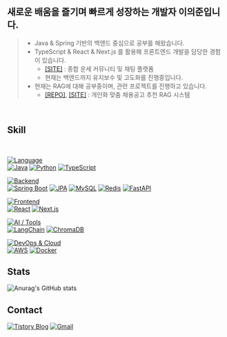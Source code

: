 <!-- 
<p align="center">
  <img src="https://capsule-render.vercel.app/api?type=rect&text=Lee%20Euy%20Joon&fontAlign=30&fontSize=30&desc=Backend%20Developer&descAlign=60&descAlignY=50&theme=radical" alt="reversal">
</p>
-->

<br>

## 새로운 배움을 즐기며 빠르게 성장하는 개발자 이의준입니다.
> - Java & Spring 기반의 백엔드 중심으로 공부를 해왔습니다.
> - TypeScript & React & Next.js 를 활용해 프론트엔드 개발을 담당한 경험이 있습니다.
>    - [[SITE]](https://www.unsemawang.com) : 종합 운세 커뮤니티 및 채팅 플랫폼
>    - 현재는 백엔드까지 유지보수 및 고도화를 진행중입니다.
> - 현재는 RAG에 대해 공부중이며, 관련 프로젝트를 진행하고 있습니다.
>    - [[REPO]](https://github.com/Career-Hi/Carrer-Hi-RAG), [[SITE]](https://careerhy.com/) : 개인화 맞춤 채용공고 추천 RAG 시스템

<br>


## Skill

<br>

[![Language](https://img.shields.io/badge/LANGUAGE-E5E7EB?style=for-the-badge&labelWidth=100&logoColor=black&color=E5E7EB&labelColor=E5E7EB)]()<br>
[![Java](https://img.shields.io/badge/Java-ED8B00?style=for-the-badge&logo=java&logoColor=white)](https://www.java.com)
[![Python](https://img.shields.io/badge/Python-3776AB?style=for-the-badge&logo=python&logoColor=white)](https://www.python.org)
[![TypeScript](https://img.shields.io/badge/TypeScript-3178C6?style=for-the-badge&logo=typescript&logoColor=white)](https://www.typescriptlang.org/)

[![Backend](https://img.shields.io/badge/BACKEND-E5E7EB?style=for-the-badge&labelWidth=100&logoColor=black&color=E5E7EB&labelColor=E5E7EB)]()<br>
[![Spring Boot](https://img.shields.io/badge/Spring%20Boot-6DB33F?style=for-the-badge&logo=spring-boot&logoColor=white)](https://spring.io/projects/spring-boot)
[![JPA](https://img.shields.io/badge/JPA-FF6600?style=for-the-badge&logo=hibernate&logoColor=white)](https://docs.oracle.com/javaee/7/tutorial/persistence-intro.htm)
[![MySQL](https://img.shields.io/badge/MySQL-4479A1?style=for-the-badge&logo=mysql&logoColor=white)](https://www.mysql.com)
[![Redis](https://img.shields.io/badge/Redis-DC382D?style=for-the-badge&logo=redis&logoColor=white)](https://redis.io)
[![FastAPI](https://img.shields.io/badge/FastAPI-009688?style=for-the-badge&logo=fastapi&logoColor=white)](https://fastapi.tiangolo.com)

[![Frontend](https://img.shields.io/badge/FRONTEND-E5E7EB?style=for-the-badge&labelWidth=100&logoColor=black&color=E5E7EB&labelColor=E5E7EB)]()<br>
[![React](https://img.shields.io/badge/React-20232A?style=for-the-badge&logo=react&logoColor=61DAFB)](https://reactjs.org)
[![Next.js](https://img.shields.io/badge/Next.js-000000?style=for-the-badge&logo=next.js&logoColor=white)](https://nextjs.org)

[![AI / Tools](https://img.shields.io/badge/AI%20%2F%20TOOLS-E5E7EB?style=for-the-badge&labelWidth=100&logoColor=black&color=E5E7EB&labelColor=E5E7EB)]()<br>
[![LangChain](https://img.shields.io/badge/LangChain-FF9900?style=for-the-badge&logo=langchain&logoColor=white)](https://python.langchain.com)
[![ChromaDB](https://img.shields.io/badge/ChromaDB-000000?style=for-the-badge&logo=databricks&logoColor=white)](https://github.com/chroma-core/chroma)

[![DevOps & Cloud](https://img.shields.io/badge/DEVOPS%20%26%20CLOUD-E5E7EB?style=for-the-badge&labelWidth=100&logoColor=black&color=E5E7EB&labelColor=E5E7EB)]()<br>
[![AWS](https://img.shields.io/badge/AWS-FF9900?style=for-the-badge&logo=amazonwebservices&logoColor=white)](https://aws.amazon.com)
[![Docker](https://img.shields.io/badge/Docker-2496ED?style=for-the-badge&logo=docker&logoColor=white)](https://www.docker.com)








## Stats

![Anurag's GitHub stats](https://github-readme-stats.vercel.app/api?username=LeeEuyJoon&show_icons=true&theme=radical&count_private=true)

<!--
![Top Langs](https://github-readme-stats.vercel.app/api/top-langs/?username=LeeEuyJoon&layout=compact)
-->

## Contact

[![Tistory Blog](https://img.shields.io/badge/Tistory-000000?style=for-the-badge&logo=tistory&logoColor=white)](https://luti-dev.tistory.com/)
[![Gmail](https://img.shields.io/badge/Gmail-D14836?style=for-the-badge&logo=gmail&logoColor=white)](mailto:wns6619@gmail.com)



<!--
**LeeEuyJoon/LeeEuyJoon** is a ✨ _special_ ✨ repository because its `README.md` (this file) appears on your GitHub profile.

Here are some ideas to get you started:

- 🔭 I’m currently working on ...
- 🌱 I’m currently learning ...
- 👯 I’m looking to collaborate on ...
- 🤔 I’m looking for help with ...
- 💬 Ask me about ...
- 📫 How to reach me: ...
- 😄 Pronouns: ...
- ⚡ Fun fact: ...
-->


